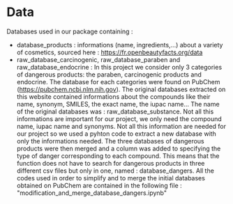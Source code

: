 # Data 

Databases used in our package containing : 
- database_products :  informations (name, ingredients,...) about a variety of cosmetics, sourced here : https://fr.openbeautyfacts.org/data
- raw_database_carcinogenic, raw_database_paraben and raw_database_endocrine : In this project we consider only 3 categories of dangerous products: the paraben, carcinogenic products and endocrine. The database for each categories were found on PubChem (https://pubchem.ncbi.nlm.nih.gov). The original databases extracted on this website contained informations about the compounds like their name, synonym, SMILES, the exact name, the iupac name… The name of the original databases was : raw_database_substance. Not all this informations are important for our project, we only need the compound name, iupac name and synonyms. Not all this information are needed for our project so we used a pyhton code to extract a new database with only the informations needed. The three databases of dangerous products were then merged and a column was added to specifying the type of danger corresponding to each compound. This means that the function does not have to search for dangerous products  in three different csv files but only in one, named : database_dangers. All the codes used in order to simplify and to merge the initial databases obtained on PubChem are contained in the following file : "modification_and_merge_database_dangers.ipynb"
  

